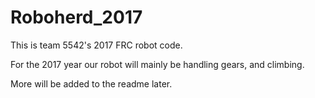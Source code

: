 # Roboherd_2017

This is team 5542's 2017 FRC robot code.

For the 2017 year our robot will mainly
be handling gears, and climbing.

More will be added to the readme later.
